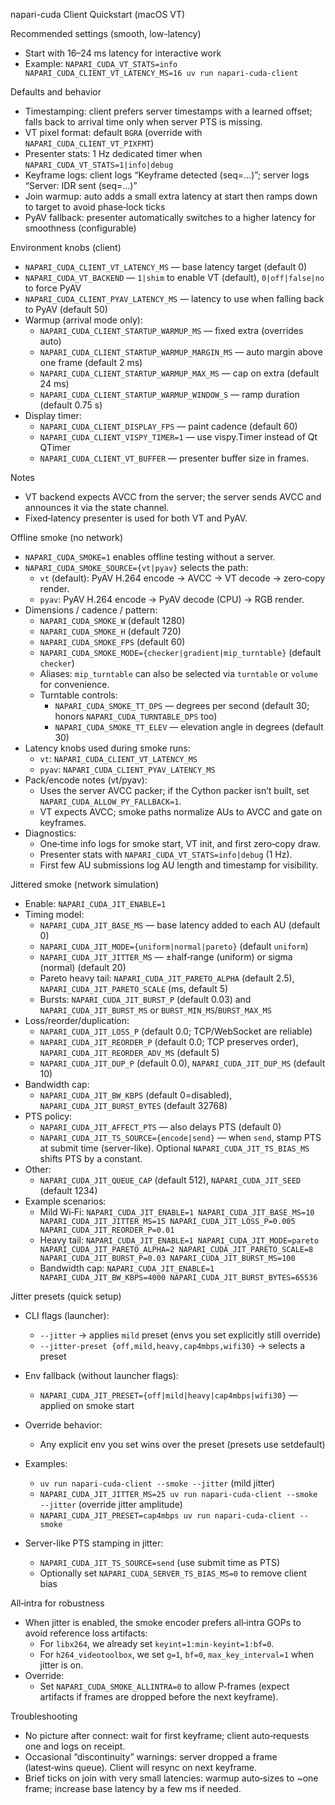 napari-cuda Client Quickstart (macOS VT)

Recommended settings (smooth, low-latency)
- Start with 16–24 ms latency for interactive work
- Example: `NAPARI_CUDA_VT_STATS=info NAPARI_CUDA_CLIENT_VT_LATENCY_MS=16 uv run napari-cuda-client`

Defaults and behavior
- Timestamping: client prefers server timestamps with a learned offset; falls back to arrival time only when server PTS is missing.
- VT pixel format: default `BGRA` (override with `NAPARI_CUDA_CLIENT_VT_PIXFMT`)
- Presenter stats: 1 Hz dedicated timer when `NAPARI_CUDA_VT_STATS=1|info|debug`
- Keyframe logs: client logs “Keyframe detected (seq=…)”; server logs “Server: IDR sent (seq=…)”
- Join warmup: auto adds a small extra latency at start then ramps down to target to avoid phase‑lock ticks
- PyAV fallback: presenter automatically switches to a higher latency for smoothness (configurable)

Environment knobs (client)
- `NAPARI_CUDA_CLIENT_VT_LATENCY_MS` — base latency target (default 0)
- `NAPARI_CUDA_VT_BACKEND` — `1|shim` to enable VT (default), `0|off|false|no` to force PyAV
- `NAPARI_CUDA_CLIENT_PYAV_LATENCY_MS` — latency to use when falling back to PyAV (default 50)
- Warmup (arrival mode only):
  - `NAPARI_CUDA_CLIENT_STARTUP_WARMUP_MS` — fixed extra (overrides auto)
  - `NAPARI_CUDA_CLIENT_STARTUP_WARMUP_MARGIN_MS` — auto margin above one frame (default 2 ms)
  - `NAPARI_CUDA_CLIENT_STARTUP_WARMUP_MAX_MS` — cap on extra (default 24 ms)
  - `NAPARI_CUDA_CLIENT_STARTUP_WARMUP_WINDOW_S` — ramp duration (default 0.75 s)
- Display timer:
  - `NAPARI_CUDA_CLIENT_DISPLAY_FPS` — paint cadence (default 60)
  - `NAPARI_CUDA_CLIENT_VISPY_TIMER=1` — use vispy.Timer instead of Qt QTimer
  - `NAPARI_CUDA_CLIENT_VT_BUFFER` — presenter buffer size in frames.

Notes
- VT backend expects AVCC from the server; the server sends AVCC and announces it via the state channel.
- Fixed‑latency presenter is used for both VT and PyAV.

Offline smoke (no network)
- `NAPARI_CUDA_SMOKE=1` enables offline testing without a server.
- `NAPARI_CUDA_SMOKE_SOURCE={vt|pyav}` selects the path:
  - `vt`   (default): PyAV H.264 encode → AVCC → VT decode → zero‑copy render.
  - `pyav`: PyAV H.264 encode → PyAV decode (CPU) → RGB render.
- Dimensions / cadence / pattern:
  - `NAPARI_CUDA_SMOKE_W` (default 1280)
  - `NAPARI_CUDA_SMOKE_H` (default 720)
  - `NAPARI_CUDA_SMOKE_FPS` (default 60)
  - `NAPARI_CUDA_SMOKE_MODE={checker|gradient|mip_turntable}` (default `checker`)
  - Aliases: `mip_turntable` can also be selected via `turntable` or `volume` for convenience.
  - Turntable controls:
    - `NAPARI_CUDA_SMOKE_TT_DPS` — degrees per second (default 30; honors `NAPARI_CUDA_TURNTABLE_DPS` too)
    - `NAPARI_CUDA_SMOKE_TT_ELEV` — elevation angle in degrees (default 30)
- Latency knobs used during smoke runs:
  - `vt`: `NAPARI_CUDA_CLIENT_VT_LATENCY_MS`
  - `pyav`: `NAPARI_CUDA_CLIENT_PYAV_LATENCY_MS`
- Pack/encode notes (vt/pyav):
  - Uses the server AVCC packer; if the Cython packer isn’t built, set `NAPARI_CUDA_ALLOW_PY_FALLBACK=1`.
  - VT expects AVCC; smoke paths normalize AUs to AVCC and gate on keyframes.
- Diagnostics:
  - One‑time info logs for smoke start, VT init, and first zero‑copy draw.
  - Presenter stats with `NAPARI_CUDA_VT_STATS=info|debug` (1 Hz).
  - First few AU submissions log AU length and timestamp for visibility.

Jittered smoke (network simulation)
- Enable: `NAPARI_CUDA_JIT_ENABLE=1`
- Timing model:
  - `NAPARI_CUDA_JIT_BASE_MS` — base latency added to each AU (default 0)
  - `NAPARI_CUDA_JIT_MODE={uniform|normal|pareto}` (default `uniform`)
  - `NAPARI_CUDA_JIT_JITTER_MS` — ±half‑range (uniform) or sigma (normal) (default 20)
  - Pareto heavy tail: `NAPARI_CUDA_JIT_PARETO_ALPHA` (default 2.5), `NAPARI_CUDA_JIT_PARETO_SCALE` (ms, default 5)
  - Bursts: `NAPARI_CUDA_JIT_BURST_P` (default 0.03) and `NAPARI_CUDA_JIT_BURST_MS` or `BURST_MIN_MS`/`BURST_MAX_MS`
- Loss/reorder/duplication:
  - `NAPARI_CUDA_JIT_LOSS_P` (default 0.0; TCP/WebSocket are reliable)
  - `NAPARI_CUDA_JIT_REORDER_P` (default 0.0; TCP preserves order), `NAPARI_CUDA_JIT_REORDER_ADV_MS` (default 5)
  - `NAPARI_CUDA_JIT_DUP_P` (default 0.0), `NAPARI_CUDA_JIT_DUP_MS` (default 10)
- Bandwidth cap:
  - `NAPARI_CUDA_JIT_BW_KBPS` (default 0=disabled), `NAPARI_CUDA_JIT_BURST_BYTES` (default 32768)
- PTS policy:
  - `NAPARI_CUDA_JIT_AFFECT_PTS` — also delays PTS (default 0)
  - `NAPARI_CUDA_JIT_TS_SOURCE={encode|send}` — when `send`, stamp PTS at submit time (server-like). Optional `NAPARI_CUDA_JIT_TS_BIAS_MS` shifts PTS by a constant.
- Other:
  - `NAPARI_CUDA_JIT_QUEUE_CAP` (default 512), `NAPARI_CUDA_JIT_SEED` (default 1234)
- Example scenarios:
  - Mild Wi‑Fi: `NAPARI_CUDA_JIT_ENABLE=1 NAPARI_CUDA_JIT_BASE_MS=10 NAPARI_CUDA_JIT_JITTER_MS=15 NAPARI_CUDA_JIT_LOSS_P=0.005 NAPARI_CUDA_JIT_REORDER_P=0.01`
  - Heavy tail: `NAPARI_CUDA_JIT_ENABLE=1 NAPARI_CUDA_JIT_MODE=pareto NAPARI_CUDA_JIT_PARETO_ALPHA=2 NAPARI_CUDA_JIT_PARETO_SCALE=8 NAPARI_CUDA_JIT_BURST_P=0.03 NAPARI_CUDA_JIT_BURST_MS=100`
  - Bandwidth cap: `NAPARI_CUDA_JIT_ENABLE=1 NAPARI_CUDA_JIT_BW_KBPS=4000 NAPARI_CUDA_JIT_BURST_BYTES=65536`

Jitter presets (quick setup)
- CLI flags (launcher):
  - `--jitter` → applies `mild` preset (envs you set explicitly still override)
  - `--jitter-preset {off,mild,heavy,cap4mbps,wifi30}` → selects a preset
- Env fallback (without launcher flags):
  - `NAPARI_CUDA_JIT_PRESET={off|mild|heavy|cap4mbps|wifi30}` — applied on smoke start
- Override behavior:
  - Any explicit env you set wins over the preset (presets use setdefault)
- Examples:
  - `uv run napari-cuda-client --smoke --jitter` (mild jitter)
  - `NAPARI_CUDA_JIT_JITTER_MS=25 uv run napari-cuda-client --smoke --jitter` (override jitter amplitude)
  - `NAPARI_CUDA_JIT_PRESET=cap4mbps uv run napari-cuda-client --smoke`

- Server-like PTS stamping in jitter:
  - `NAPARI_CUDA_JIT_TS_SOURCE=send` (use submit time as PTS)
  - Optionally set `NAPARI_CUDA_SERVER_TS_BIAS_MS=0` to remove client bias

All‑intra for robustness
- When jitter is enabled, the smoke encoder prefers all‑intra GOPs to avoid reference loss artifacts:
  - For `libx264`, we already set `keyint=1:min-keyint=1:bf=0`.
  - For `h264_videotoolbox`, we set `g=1`, `bf=0`, `max_key_interval=1` when jitter is on.
- Override:
  - Set `NAPARI_CUDA_SMOKE_ALLINTRA=0` to allow P‑frames (expect artifacts if frames are dropped before the next keyframe).

Troubleshooting
- No picture after connect: wait for first keyframe; client auto‑requests one and logs on receipt.
- Occasional “discontinuity” warnings: server dropped a frame (latest‑wins queue). Client will resync on next keyframe.
- Brief ticks on join with very small latencies: warmup auto‑sizes to ~one frame; increase base latency by a few ms if needed.

